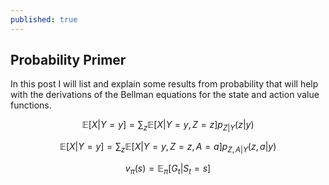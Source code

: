 ```yaml
---
published: true
---
```

## Probability Primer

In this post I will list and explain some results from probability that will help with the derivations of the Bellman equations for the state and action value functions.


$$ \mathbb{E}[X|Y=y] = \sum_{z} \mathbb{E}[X|Y=y, Z=z] p_{Z|Y}(z|y)$$

$$ \mathbb{E}[X|Y=y] = \sum_{z} \mathbb{E}[X|Y=y, Z=z, A=a] p_{Z, A|Y}(z, a|y)$$

$$ v_{\pi}(s) = \mathbb{E}_{\pi} [G_{t}|S_t = s]$$
